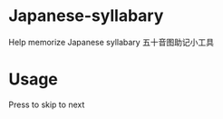 # Japanese-syllabary
Help memorize Japanese syllabary 五十音图助记小工具

# Usage
Press <space> to skip to next 
